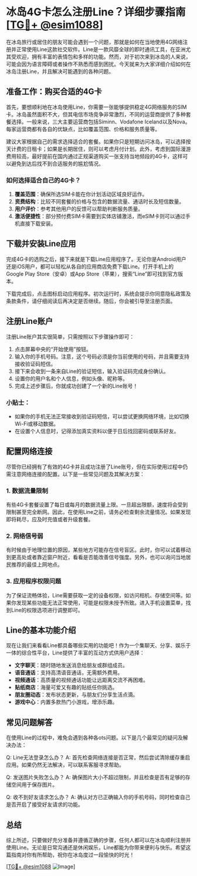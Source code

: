 # 冰岛4G卡怎么注册Line？详细步骤指南[[TG💪+ @esim1088](https://t.me/s/esim1088)]

在冰岛旅行或居住的朋友可能会遇到一个问题，那就是如何在当地使用4G网络注册并正常使用Line这款社交软件。Line是一款风靡全球的即时通讯工具，在亚洲尤其受欢迎，拥有丰富的表情包和多样的功能。然而，对于初次来到冰岛的人来说，可能会因为语言障碍或者操作不熟悉而感到困扰。今天就来为大家详细介绍如何在冰岛注册Line，并且解决可能遇到的各种问题。

## 准备工作：购买合适的4G卡

首先，要想顺利地在冰岛使用Line，你需要一张能够提供稳定4G网络服务的SIM卡。冰岛虽然面积不大，但其电信市场竞争非常激烈，不同的运营商提供了多种套餐选择。一般来说，三大主要运营商包括Síminn、Vodafone Iceland以及Nova。每家运营商都有各自的优缺点，比如覆盖范围、价格和服务质量等。

建议大家根据自己的需求选择适合的套餐。如果你只是短期访问冰岛，可以选择按天计费的日租卡；如果是长期居住，则可以考虑月付计划。此外，考虑到国际漫游费用较高，最好提前在国内通过正规渠道购买一张支持当地频段的4G卡，这样可以避免到达后找不到合适服务的尴尬情况。

### 如何选择适合自己的4G卡？

1. **覆盖范围**：确保所选SIM卡能在你计划活动区域良好运作。
2. **资费结构**：比较不同套餐的价格与包含的数据流量、通话时长及短信数量。
3. **用户评价**：参考其他用户的反馈可以帮助判断服务质量。
4. **激活便捷性**：部分预付费SIM卡需要到实体店铺激活，而eSIM卡则可以通过手机直接下载安装。

## 下载并安装Line应用

完成4G卡的选购之后，接下来就是下载Line应用程序了。无论你是Android用户还是iOS用户，都可以轻松从各自的应用商店免费下载Line。打开手机上的Google Play Store（安卓）或App Store（苹果），搜索“Line”即可找到官方版本。

下载完成后，点击图标启动应用程序。初次运行时，系统会提示你同意隐私政策及条款条件，请仔细阅读后再决定是否继续。随后，你会被引导至注册页面。

## 注册Line账户

注册Line账户其实很简单，只需按照以下步骤操作即可：

1. 点击屏幕中央的“开始使用”按钮。
2. 输入你的手机号码。注意，这个号码必须是你当前使用的号码，并且需要支持接收验证码短信。
3. 接下来会收到一条来自Line的验证短信，输入验证码完成身份确认。
4. 设置你的用户名和个人信息，例如头像、昵称等。
5. 完成上述步骤后，你就成功创建了一个新的Line账号！

### 小贴士：
- 如果你的手机无法正常接收到验证码短信，可以尝试更换网络环境，比如切换Wi-Fi或移动数据。
- 在设置个人信息时，记得添加真实资料以便于日后找回密码或联系好友。

## 配置网络连接

尽管你已经拥有了有效的4G卡并且成功注册了Line账号，但在实际使用过程中仍需注意网络连接的配置。以下是一些常见问题及其解决方案：

### 1. 数据流量限制
有些4G卡套餐设置了每日或每月的数据流量上限。一旦超出限额，速度将会受到限制甚至完全断网。因此，在使用Line之前，请务必检查剩余流量情况。如果发现即将耗尽，应及时充值或者升级套餐。

### 2. 网络信号弱
有时候由于地理位置的原因，某些地方可能存在信号盲区。此时，你可以试着移动到更高处或者靠近窗户附近，看看是否能改善信号强度。另外，也可以询问当地居民推荐的最佳上网地点。

### 3. 应用程序权限问题
为了保证流畅体验，Line需要获取一定的设备权限，如访问相机、存储空间等。如果你发现某些功能无法正常使用，可能是权限未授予所致。进入手机设置菜单，找到Line的权限选项进行调整即可。

## Line的基本功能介绍

现在让我们来看看Line都具备哪些实用的功能吧！作为一个集聊天、分享、娱乐于一体的综合性平台，Line提供了丰富的互动方式供用户选择：

- **文字聊天**：随时随地发送消息给朋友或群组成员。
- **语音通话**：支持高清语音通话，无需额外费用。
- **视频通话**：高质量的视频通话功能让远距离交流不再困难。
- **贴纸商店**：海量可爱又有趣的贴纸任你挑选。
- **朋友圈动态**：发布状态更新，与朋友们分享生活点滴。
- **游戏中心**：内置多款热门小游戏，增添乐趣。

## 常见问题解答

在使用Line的过程中，难免会遇到各种各ots问题。以下是几个最常见的疑问及解决办法：

Q: Line无法登录怎么办？
A: 首先检查网络连接是否正常，然后尝试清除缓存重启应用。如果仍然无法解决，可以联系客服寻求帮助。

Q: 发送图片失败怎么办？
A: 确保图片大小不超过限制，并且检查是否有足够的存储空间用于保存图片。

Q: 收不到好友请求怎么办？
A: 确认对方已正确输入你的手机号码，同时检查自己是否开启了接受好友请求的功能。

## 总结

综上所述，只要做好充分准备并遵循正确的步骤，任何人都可以在冰岛顺利注册并使用Line。无论是日常沟通还是休闲娱乐，Line都能为你带来便利与快乐。希望这篇指南对你有所帮助，祝你在冰岛度过一段愉快的时光！

[[TG💪+ @esim1088](https://t.me/s/esim1088) ![Image](https://i.postimg.cc/4NQfJmqS/Snipaste-2025-05-13-00-14-12.png)]